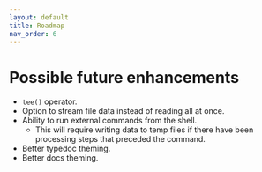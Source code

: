 ```yaml
---
layout: default
title: Roadmap
nav_order: 6
---
```


# Possible future enhancements

* `tee()` operator.
* Option to stream file data instead of reading all at once.
* Ability to run external commands from the shell.
  * This will require writing data to temp files if there have been processing steps
    that preceded the command.
* Better typedoc theming.
* Better docs theming.

